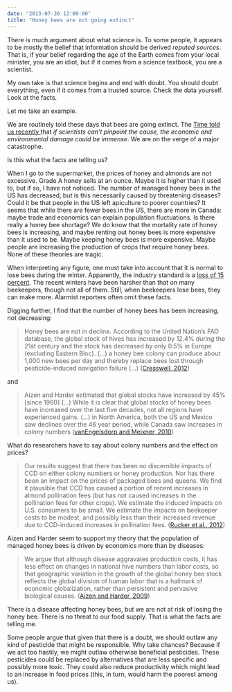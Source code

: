 ```yaml
---
date: "2013-07-26 12:00:00"
title: "Honey bees are not going extinct"
---
```




There is much argument about what science is. To some people, it appears to be mostly the belief that information should be derived <em>reputed sources</em>. That is, if your belief regarding the age of the Earth comes from your local minister, you are an idiot, but if it comes from a science textbook, you are a scientist.

My own take is that science begins and end with doubt. You should doubt everything, even if it comes from a trusted source. Check the data yourself. Look at the facts.

Let me take an example.

We are routinely told these days that bees are going extinct. The [Time told us recently ](http://science.time.com/2013/05/07/beepocalypse-redux-honey-bees-are-still-dying-and-we-still-dont-know-why/#ixzz2aAA13HyC) that <em>if scientists can&rsquo;t pinpoint the cause, the economic and environmental damage could be immense</em>. We are on the verge of a major catastrophe.

Is this what the facts are telling us?

When I go to the supermarket, the prices of honey and almonds are not excessive. Grade A honey sells at an ounce. Maybe it is higher than it used to, but if so, I have not noticed.
The number of managed honey bees in the US has decreased, but is this necessarily caused by threatening diseases? Could it be that people in the US left apiculture to poorer countries? It seems that while there are fewer bees in the US, there are more in Canada: maybe trade and economics can explain population fluctuations. Is there really a honey bee shortage? We do know that the mortality rate of honey bees is increasing, and maybe renting out honey bees is more expensive than it used to be. Maybe keeping honey bees is more expensive. Maybe people are increasing the production of crops that require honey bees. None of these theories are tragic.

When interpreting any figure, one must take into account that it is normal to lose bees during the winter. Apparently, the industry standard is a [loss of 15 percent](http://www.theglobeandmail.com/technology/science/no-honey-more-problems-a-catastrophic-year-for-bee-colonies/article13542705/). The recent winters have been harsher than that on many beekeepers, though not all of them. Still, when beekeepers lose bees, they can make more. Alarmist reporters often omit these facts.

Digging further, I find that the number of honey bees has been increasing, not decreasing:

> Honey bees are not in decline. According to the United Nation&rsquo;s FAO database, the global stock of hives has increased by 12.4% during the 21st century and the stock has decreased by only 0.5% in Europe (excluding Eastern Bloc). (&hellip;) a honey bee colony can produce about 1,000 new bees per day and thereby replace bees lost through pesticide-induced navigation failure (&hellip;) ([Cresswell, 2012](http://www.publications.parliament.uk/pa/cm201213/cmselect/cmenvaud/668/668we10.htm))


and

> Aizen and Harder estimated that global stocks have increased by 45% [since 1960] (&hellip;) While it is clear that global stocks of honey bees have increased over the last five decades, not all regions have experienced gains. (&hellip;) in North America, both the US and Mexico saw declines over the 46 year period, while Canada saw increases in colony numbers ([vanEngelsdorp and Meixner, 2010](http://www.sciencedirect.com/science/article/pii/S0022201109001827#))



What do researchers have to say about colony numbers and the effect on prices?

>Our results suggest that there has been no discernible impacts of CCD on either colony numbers or honey production. Nor has there been an impact on the prices of packaged bees and queens. We find it plausible that CCD has caused a portion of recent increases in almond pollination fees (but has not caused increases in the pollination fees for other crops). We estimate the induced impacts on U.S. consumers to be small. We estimate the impacts on beekeeper costs to be modest, and possibly less than their increased revenue due to CCD-induced increases in pollination fees. ([Rucker et al., 2012](http://ses.wsu.edu/))



Aizen and Harder seem to support my theory that the population of managed honey bees is driven by economics more than by diseases:

> We argue that although disease aggravates production costs, it has less effect on changes in national hive numbers than labor costs, so that geographic variation in the growth of the global honey bee stock reflects the global division of human labor that is a hallmark of economic globalization, rather than persistent and pervasive biological causes. ([Aizen and Harder, 2009](http://www.ncbi.nlm.nih.gov/pmc/articles/PMC2829820/))


There is a disease affecting honey bees, but we are not at risk of losing the honey bee. There is no threat to our food supply. That is what the facts are telling me.

Some people argue that given that there is a doubt, we should outlaw any kind of pesticide that might be responsible. Why take chances? Because if we act too hastily, we might outlaw otherwise beneficial pesticides. These pesticides could be replaced by alternatives that are less specific and possibly more toxic. They could also reduce productivity which might lead to an increase in food prices (this, in turn, would harm the poorest among us).

